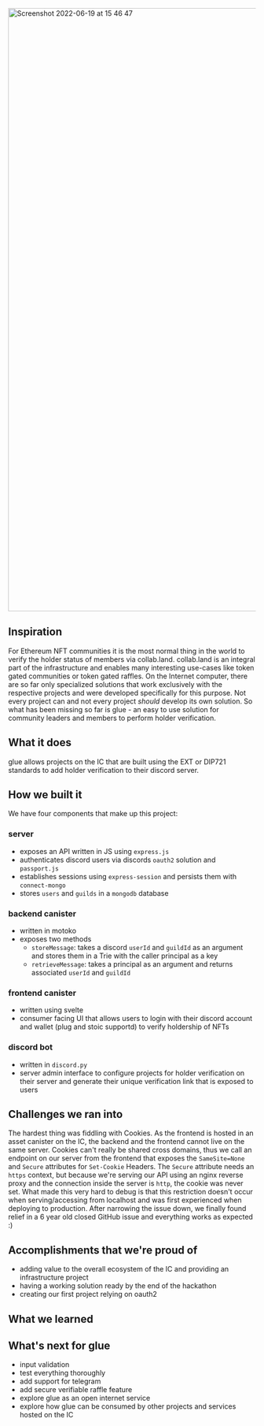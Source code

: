 <img width="1225" alt="Screenshot 2022-06-19 at 15 46 47" src="https://user-images.githubusercontent.com/32162112/174490520-ea262316-704d-4c89-94cd-0c2a44c1644e.png">


## Inspiration
For Ethereum NFT communities it is the most normal thing in the world to verify the holder status of members via collab.land. collab.land is an integral part of the infrastructure and enables many interesting use-cases like token gated communities or token gated raffles. On the Internet computer, there are so far only specialized solutions that work exclusively with the respective projects and were developed specifically for this purpose. Not every project can and not every project *should* develop its own solution. So what has been missing so far is glue - an easy to use solution for community leaders and members to perform holder verification.

## What it does
glue allows projects on the IC that are built using the EXT or DIP721 standards to add holder verification to their discord server.

## How we built it
We have four components that make up this project:
### server
- exposes an API written in JS using `express.js` 
- authenticates discord users via discords `oauth2` solution and `passport.js`
- establishes sessions using `express-session` and persists them with `connect-mongo`
- stores `users` and `guilds` in a `mongodb` database
### backend canister
- written in motoko
- exposes two methods
    - `storeMessage`: takes a discord `userId` and `guildId` as an argument and stores them in a Trie with the caller principal as a key
    - `retrieveMessage`: takes a principal as an argument and returns associated `userId` and `guildId`
### frontend canister
- written using svelte
- consumer facing UI that allows users to login with their discord account and wallet (plug and stoic supportd) to verify holdership of NFTs
### discord bot
- written in `discord.py`
- server admin interface to configure projects for holder verification on their server and generate their unique verification link that is exposed to users


## Challenges we ran into
The hardest thing was fiddling with Cookies. As the frontend is hosted in an asset canister on the IC, the backend and the frontend cannot live on the same server. Cookies can't really be shared cross domains, thus we call an endpoint on our server from the frontend that exposes the `SameSite=None` and `Secure` attributes for `Set-Cookie` Headers. The `Secure` attribute needs an `https` context, but because we're serving our API using an nginx reverse proxy and the connection inside the server is `http`, the cookie was never set. What made this very hard to debug is that this restriction doesn't occur when serving/accessing from localhost and was first experienced when deploying to production. After narrowing the issue down, we finally found relief in a 6 year old closed GitHub issue and everything works as expected :)

## Accomplishments that we're proud of
- adding value to the overall ecosystem of the IC and providing an infrastructure project
- having a working solution ready by the end of the hackathon
- creating our first project relying on oauth2
## What we learned


## What's next for glue
- input validation 
- test everything thoroughly
- add support for telegram
- add secure verifiable raffle feature 
- explore glue as an open internet service 
- explore how glue can be consumed by other projects and services hosted on the IC

